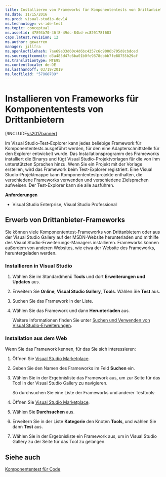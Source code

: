 ```yaml
---
title: Installieren von Frameworks für Komponententests von Drittanbietern | Microsoft-Dokumentation
ms.date: 11/15/2016
ms.prod: visual-studio-dev14
ms.technology: vs-ide-test
ms.topic: conceptual
ms.assetid: 47893b70-46f8-49dc-84bd-ec820178f683
caps.latest.revision: 12
ms.author: gewarren
manager: jillfra
ms.openlocfilehash: 7ae69e33d60c4d6bc4257c6c9006b795d8cbdced
ms.sourcegitcommit: d3a485d47c6ba01b0fc9878cbbb7fe88755b29af
ms.translationtype: MTE95
ms.contentlocale: de-DE
ms.lasthandoff: 03/19/2019
ms.locfileid: "57868709"
---
```

# <a name="install-third-party-unit-test-frameworks"></a>Installieren von Frameworks für Komponententests von Drittanbietern
[!INCLUDE[vs2017banner](../includes/vs2017banner.md)]

Im Visual Studio-Test-Explorer kann jedes beliebige Framework für Komponententests ausgeführt werden, für den eine Adapterschnittstelle für den Explorer entwickelt wurde. Das Installationsprogramm des Frameworks installiert die Binarys und fügt Visual Studio-Projektvorlagen für die von ihm unterstützten Sprachen hinzu. Wenn Sie ein Projekt mit der Vorlage erstellen, wird das Framework beim Test-Explorer registriert. Eine Visual Studio-Projektmappe kann Komponententestprojekte enthalten, die verschiedene Frameworks verwenden und verschiedene Zielsprachen aufweisen. Der Test-Explorer kann sie alle ausführen.  
  
 **Anforderungen**  
  
-   Visual Studio Enterprise, Visual Studio Professional  
  
## <a name="acquiring-third-party-frameworks"></a>Erwerb von Drittanbieter-Frameworks  
 Sie können viele Komponententest-Frameworks von Drittanbietern oder aus der Visual Studio Gallery auf der MSDN-Website herunterladen und mithilfe des Visual Studio-Erweiterungs-Managers installieren. Frameworks können außerdem von anderen Websites, wie etwa der Website des Frameworks, heruntergeladen werden.  
  
### <a name="installing-from-visual-studio"></a>Installieren in Visual Studio  
  
1. Wählen Sie im Standardmenü **Tools** und dort **Erweiterungen und Updates** aus.  
  
2. Erweitern Sie **Online**, **Visual Studio Gallery**, **Tools**. Wählen Sie **Test** aus.  
  
3. Suchen Sie das Framework in der Liste.  
  
4. Wählen Sie das Framework und dann **Herunterladen** aus.  
  
   Weitere Informationen finden Sie unter [Suchen und Verwenden von Visual Studio-Erweiterungen](../ide/finding-and-using-visual-studio-extensions.md).  
  
### <a name="installing-from-the-web"></a>Installation aus dem Web  
 Wenn Sie das Framework kennen, für das Sie sich interessieren:  
  
1. Öffnen Sie [Visual Studio Marketplace](https://marketplace.visualstudio.com).  
  
2. Geben Sie den Namen des Frameworks im Feld **Suchen** ein.  
  
3. Wählen Sie in der Ergebnisliste das Framework aus, um zur Seite für das Tool in der Visual Studio Gallery zu navigieren.  
  
   So durchsuchen Sie eine Liste der Frameworks und anderer Testtools:  
  
4. Öffnen Sie [Visual Studio Marketplace](https://marketplace.visualstudio.com).  
  
5. Wählen Sie **Durchsuchen** aus.  
  
6. Erweitern Sie in der Liste **Kategorie** den Knoten **Tools**, und wählen Sie dann **Test** aus.  
  
7. Wählen Sie in der Ergebnisliste ein Framework aus, um in Visual Studio Gallery zu der Seite für das Tool zu gelangen.  
  
## <a name="see-also"></a>Siehe auch  
 [Komponententest für Code](../test/unit-test-your-code.md)
